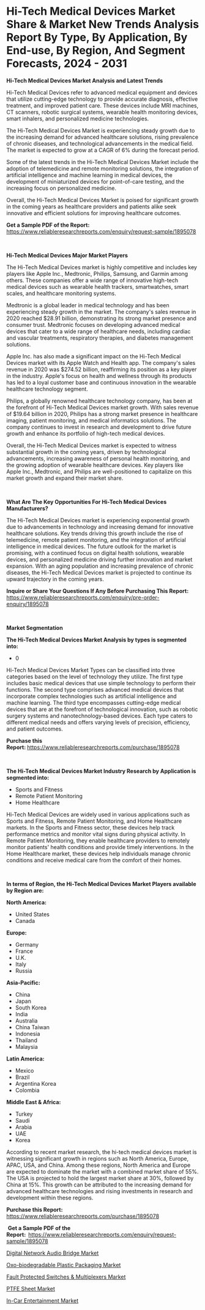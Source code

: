 <p><h1>Hi-Tech Medical Devices Market Share & Market New Trends Analysis Report By Type, By Application, By End-use, By Region, And Segment Forecasts, 2024 - 2031</h1></p><p><strong>Hi-Tech Medical Devices Market Analysis and Latest Trends</strong></p>
<p><p>Hi-Tech Medical Devices refer to advanced medical equipment and devices that utilize cutting-edge technology to provide accurate diagnosis, effective treatment, and improved patient care. These devices include MRI machines, CT scanners, robotic surgical systems, wearable health monitoring devices, smart inhalers, and personalized medicine technologies.</p><p>The Hi-Tech Medical Devices Market is experiencing steady growth due to the increasing demand for advanced healthcare solutions, rising prevalence of chronic diseases, and technological advancements in the medical field. The market is expected to grow at a CAGR of 6% during the forecast period.</p><p>Some of the latest trends in the Hi-Tech Medical Devices Market include the adoption of telemedicine and remote monitoring solutions, the integration of artificial intelligence and machine learning in medical devices, the development of miniaturized devices for point-of-care testing, and the increasing focus on personalized medicine.</p><p>Overall, the Hi-Tech Medical Devices Market is poised for significant growth in the coming years as healthcare providers and patients alike seek innovative and efficient solutions for improving healthcare outcomes.</p></p>
<p><strong>Get a Sample PDF of the Report:&nbsp;</strong> <a href="https://www.reliableresearchreports.com/enquiry/request-sample/1895078">https://www.reliableresearchreports.com/enquiry/request-sample/1895078</a></p>
<p>&nbsp;</p>
<p><strong>Hi-Tech Medical Devices Major Market Players</strong></p>
<p><p>The Hi-Tech Medical Devices market is highly competitive and includes key players like Apple Inc., Medtronic, Philips, Samsung, and Garmin among others. These companies offer a wide range of innovative high-tech medical devices such as wearable health trackers, smartwatches, smart scales, and healthcare monitoring systems.</p><p>Medtronic is a global leader in medical technology and has been experiencing steady growth in the market. The company's sales revenue in 2020 reached $28.91 billion, demonstrating its strong market presence and consumer trust. Medtronic focuses on developing advanced medical devices that cater to a wide range of healthcare needs, including cardiac and vascular treatments, respiratory therapies, and diabetes management solutions.</p><p>Apple Inc. has also made a significant impact on the Hi-Tech Medical Devices market with its Apple Watch and Health app. The company's sales revenue in 2020 was $274.52 billion, reaffirming its position as a key player in the industry. Apple's focus on health and wellness through its products has led to a loyal customer base and continuous innovation in the wearable healthcare technology segment.</p><p>Philips, a globally renowned healthcare technology company, has been at the forefront of Hi-Tech Medical Devices market growth. With sales revenue of $19.64 billion in 2020, Philips has a strong market presence in healthcare imaging, patient monitoring, and medical informatics solutions. The company continues to invest in research and development to drive future growth and enhance its portfolio of high-tech medical devices.</p><p>Overall, the Hi-Tech Medical Devices market is expected to witness substantial growth in the coming years, driven by technological advancements, increasing awareness of personal health monitoring, and the growing adoption of wearable healthcare devices. Key players like Apple Inc., Medtronic, and Philips are well-positioned to capitalize on this market growth and expand their market share.</p></p>
<p>&nbsp;</p>
<p><strong>What Are The Key Opportunities For Hi-Tech Medical Devices Manufacturers?</strong></p>
<p><p>The Hi-Tech Medical Devices market is experiencing exponential growth due to advancements in technology and increasing demand for innovative healthcare solutions. Key trends driving this growth include the rise of telemedicine, remote patient monitoring, and the integration of artificial intelligence in medical devices. The future outlook for the market is promising, with a continued focus on digital health solutions, wearable devices, and personalized medicine driving further innovation and market expansion. With an aging population and increasing prevalence of chronic diseases, the Hi-Tech Medical Devices market is projected to continue its upward trajectory in the coming years.</p></p>
<p><strong>Inquire or Share Your Questions If Any Before Purchasing This Report:</strong> <a href="https://www.reliableresearchreports.com/enquiry/pre-order-enquiry/1895078">https://www.reliableresearchreports.com/enquiry/pre-order-enquiry/1895078</a></p>
<p>&nbsp;</p>
<p><strong>Market Segmentation</strong></p>
<p><strong>The Hi-Tech Medical Devices Market Analysis by types is segmented into:</strong></p>
<p><ul><li>0</li></ul></p>
<p><p>Hi-Tech Medical Devices Market Types can be classified into three categories based on the level of technology they utilize. The first type includes basic medical devices that use simple technology to perform their functions. The second type comprises advanced medical devices that incorporate complex technologies such as artificial intelligence and machine learning. The third type encompasses cutting-edge medical devices that are at the forefront of technological innovation, such as robotic surgery systems and nanotechnology-based devices. Each type caters to different medical needs and offers varying levels of precision, efficiency, and patient outcomes.</p></p>
<p><strong>Purchase this Report:&nbsp;</strong><a href="https://www.reliableresearchreports.com/purchase/1895078">https://www.reliableresearchreports.com/purchase/1895078</a></p>
<p>&nbsp;</p>
<p><strong>The Hi-Tech Medical Devices Market Industry Research by Application is segmented into:</strong></p>
<p><ul><li>Sports and Fitness</li><li>Remote Patient Monitoring</li><li>Home Healthcare</li></ul></p>
<p><p>Hi-Tech Medical Devices are widely used in various applications such as Sports and Fitness, Remote Patient Monitoring, and Home Healthcare markets. In the Sports and Fitness sector, these devices help track performance metrics and monitor vital signs during physical activity. In Remote Patient Monitoring, they enable healthcare providers to remotely monitor patients' health conditions and provide timely interventions. In the Home Healthcare market, these devices help individuals manage chronic conditions and receive medical care from the comfort of their homes.</p></p>
<p>&nbsp;</p>
<p><strong>In terms of Region, the Hi-Tech Medical Devices Market Players available by Region are:</strong></p>
<p>
    <p> <strong> North America: </strong>
        <ul>
            <li>United States</li>
            <li>Canada</li>
        </ul>
        </p> 
    <p> <strong> Europe: </strong>
        <ul>
            <li>Germany</li>
            <li>France</li>
            <li>U.K.</li>
            <li>Italy</li>
            <li>Russia</li>
        </ul>
        </p> 
    <p> <strong> Asia-Pacific: </strong>
        <ul>
            <li>China</li>
            <li>Japan</li>
            <li>South Korea</li>
            <li>India</li>
            <li>Australia</li>
            <li>China Taiwan</li>
            <li>Indonesia</li>
            <li>Thailand</li>
            <li>Malaysia</li>
        </ul>
        </p> 
    <p> <strong> Latin America: </strong>
        <ul>
            <li>Mexico</li>
            <li>Brazil</li>
            <li>Argentina Korea</li>
            <li>Colombia</li>
        </ul>
        </p> 
    <p> <strong> Middle East & Africa: </strong>
        <ul>
            <li>Turkey</li>
            <li>Saudi</li>
            <li>Arabia</li>
            <li>UAE</li>
            <li>Korea</li>
        </ul>
    </p>
    </p>
<p><p>According to recent market research, the hi-tech medical devices market is witnessing significant growth in regions such as North America, Europe, APAC, USA, and China. Among these regions, North America and Europe are expected to dominate the market with a combined market share of 55%. The USA is projected to hold the largest market share at 30%, followed by China at 15%. This growth can be attributed to the increasing demand for advanced healthcare technologies and rising investments in research and development within these regions.</p></p>
<p><strong>Purchase this Report: </strong><a href="https://www.reliableresearchreports.com/purchase/1895078">https://www.reliableresearchreports.com/purchase/1895078</a></p>
<p>&nbsp;<strong>Get a Sample PDF of the Report:&nbsp;&nbsp;</strong><a href="https://www.reliableresearchreports.com/enquiry/request-sample/1895078">https://www.reliableresearchreports.com/enquiry/request-sample/1895078</a></p>
<p><strong></strong></p>
<p><p><a href="https://github.com/nicholepatriciadoylenwnrjr0/Market-Research-Report-List-1/blob/main/digital-network-audio-bridge-market.md">Digital Network Audio Bridge Market</a></p><p><a href="https://extreme-scabiosa-c81.notion.site/Oxo-biodegradable-Plastic-Packaging-Market-Research-Report-Reveals-The-Latest-Trends-And-Opportuniti-575e482d75f043b495b11b73fc5cff73">Oxo-biodegradable Plastic Packaging Market</a></p><p><a href="https://github.com/gamblestampleyjenny50m5sl6/Market-Research-Report-List-1/blob/main/fault-protected-switches-multiplexers-market.md">Fault Protected Switches & Multiplexers Market</a></p><p><a href="https://view.publitas.com/reportprime-1/ptfe-sheet-market-analysis-and-market-size-global-industry-overview-market-segmentation-and-forecast-2024-to-2031/">PTFE Sheet Market</a></p><p><a href="https://metal-farmhouse-e95.notion.site/Global-In-Car-Entertainment-Market-Size-and-Market-Trends-Insights-and-Projections-from-2024-to-203-a12f3611b14b4cbfa17d694e41bd4d63">In-Car Entertainment Market</a></p></p>